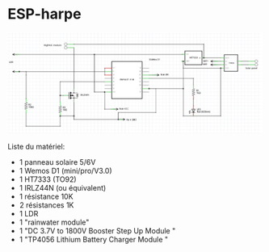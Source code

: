 # ESP-harpe


![alt text](https://github.com/RoDFH/ESP-harpe/blob/main/pictures/harpe-schematics-v0.2.jpg)


Liste du matériel:

- 1 panneau solaire 5/6V
- 1 Wemos D1 (mini/pro/V3.0)
- 1 HT7333 (TO92)
- 1 IRLZ44N (ou équivalent)
- 1 résistance 10K 
- 2 résistances 1K
- 1 LDR
- 1 "rainwater module"
- 1 "DC 3.7V to 1800V Booster Step Up Module "
- 1 "TP4056 Lithium Battery Charger Module "
